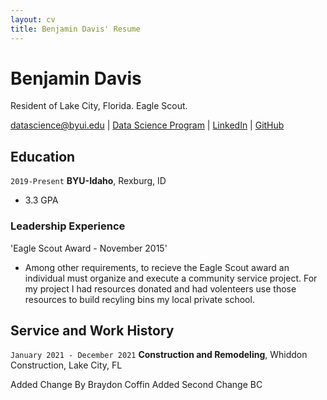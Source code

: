 ```yaml
---
layout: cv
title: Benjamin Davis' Resume
---
```

# Benjamin Davis
Resident of Lake City, Florida. Eagle Scout.

<div id="webaddress">
<a href="datascience@byui.edu">datascience@byui.edu</a>
| <a href="https://byuidatascience.github.io/development.html">Data Science Program</a>
| <a href="https://www.linkedin.com/groups/13537407/">LinkedIn</a>
| <a href="https://github.com/byuids-resumes">GitHub</a>
</div>

<!-- https://www.monique.tech/the-art-of-markdown -->

## Education

`2019-Present`
__BYU-Idaho__, Rexburg, ID

- 3.3 GPA


<!-- 
## Related Experience
-->
### Leadership Experience

'Eagle Scout Award - November 2015'
 - Among other requirements, to recieve the Eagle Scout award an individual
   must organize and execute a community service project. For my project I
   had resources donated and had volenteers use those resources to build
   recyling bins my local private school.

<!--
### Internships

### Data Science Lead

### Data Science Consulting Team
-->
## Service and Work History

`January 2021 - December 2021`
__Construction and Remodeling__, Whiddon Construction, Lake City, FL


Added Change By Braydon Coffin
Added Second Change BC
<!-- ### Footer

Last updated: December 2021 -->


